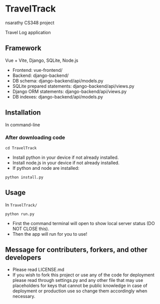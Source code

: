 # TravelTrack

nsarathy CS348 project

Travel Log application

## Framework
Vue + Vite, Django, SQLite, Node.js
- Frontend: vue-frontend/
- Backend: django-backend/
- DB schema: django-backend/api/models.py
- SQLite prepared statements: django-backend/api/views.py
- Django ORM statements: django-backend/api/views.py
- DB indexes: django-backend/api/models.py

## Installation
In command-line
### After downloading code
```
cd TravelTrack
```
- Install python in your device if not already installed.
- Install node.js in your device if not already installed.
- If python and node are installed:
```
python install.py
```
## Usage
In `TravelTrack/`
```
python run.py
```
- First the command terminal will open to show local server status (DO NOT CLOSE this).
- Then the app will run for you to use!

## Message for contributers, forkers, and other developers
- Please read LICENSE.md
- If you wish to fork this project or use any of the code for deployment please read through settings.py and any other file that may use placeholders for keys that cannot be public knowledge in case of deployment or production use so change them accordingly when necessary.